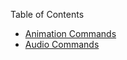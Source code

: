 Table of Contents
- [Animation Commands](commands/Animation.md)
- [Audio Commands](commands/Audio.md)
